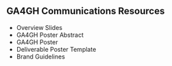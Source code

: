 ## GA4GH Communications Resources

* Overview Slides
* GA4GH Poster Abstract
* GA4GH Poster
* Deliverable Poster Template
* Brand Guidelines
